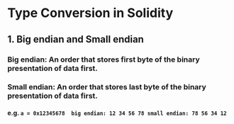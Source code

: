 # Type Conversion in Solidity
## 1. Big endian and Small endian
### Big endian: An order that stores first byte of the binary presentation of data first.
### Small endian: An order that stores last byte of the binary presentation of data first.
#### e.g. ```a = 0x12345678  big endian: 12 34 56 78 small endian: 78 56 34 12```
